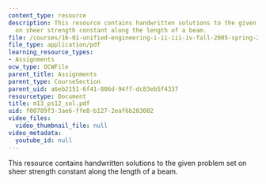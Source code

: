 ```yaml
---
content_type: resource
description: This resource contains handwritten solutions to the given problem set
  on sheer strength constant along the length of a beam.
file: /courses/16-01-unified-engineering-i-ii-iii-iv-fall-2005-spring-2006/f00789f33ae6ffe8b1272eaf6b283002_m13_ps12_sol.pdf
file_type: application/pdf
learning_resource_types:
- Assignments
ocw_type: OCWFile
parent_title: Assignments
parent_type: CourseSection
parent_uid: a6eb2151-6f41-806d-94ff-dc83eb5f4337
resourcetype: Document
title: m13_ps12_sol.pdf
uid: f00789f3-3ae6-ffe8-b127-2eaf6b283002
video_files:
  video_thumbnail_file: null
video_metadata:
  youtube_id: null
---
```

This resource contains handwritten solutions to the given problem set on sheer strength constant along the length of a beam.